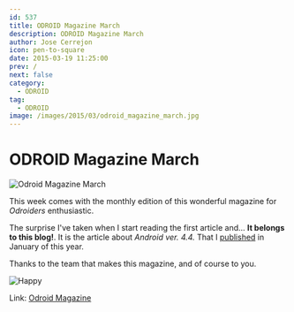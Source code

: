 ```yaml
---
id: 537
title: ODROID Magazine March
description: ODROID Magazine March
author: Jose Cerrejon
icon: pen-to-square
date: 2015-03-19 11:25:00
prev: /
next: false
category:
  - ODROID
tag:
  - ODROID
image: /images/2015/03/odroid_magazine_march.jpg
---
```


# ODROID Magazine March

![Odroid Magazine March](/images/2015/03/odroid_magazine_march.jpg)

This week comes with the monthly edition of this wonderful magazine for *Odroiders* enthusiastic.

The surprise I've taken when I start reading the first article and... **It belongs to this blog!**. It is the article about *Android ver. 4.4.* That I [published](/post.php?id=511) in January of this year.

Thanks to the team that makes this magazine, and of course to you.

![Happy](/css/sm/happy.png)

Link: [Odroid Magazine](http://magazine.odroid.com)